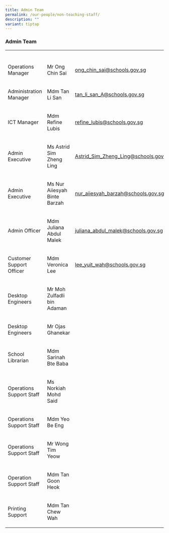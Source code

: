 ```yaml
---
title: Admin Team
permalink: /our-people/non-teaching-staff/
description: ""
variant: tiptap
---
```

<h3>Admin Team</h3>
<table style="minWidth: 75px">
<colgroup>
<col>
<col>
<col>
</colgroup>
<tbody>
<tr>
<th rowspan="1" colspan="1">
<p></p>
</th>
<th rowspan="1" colspan="1">
<p></p>
</th>
<th rowspan="1" colspan="1">
<p></p>
</th>
</tr>
<tr>
<td rowspan="1" colspan="1">
<p>Operations Manager</p>
</td>
<td rowspan="1" colspan="1">
<p>Mr Ong Chin Sai</p>
</td>
<td rowspan="1" colspan="1">
<p><a href="mailto:ong_chin_sai@schools.gov.sg" rel="noopener noreferrer nofollow" target="_blank">ong_chin_sai@schools.gov.sg</a>
</p>
</td>
</tr>
<tr>
<td rowspan="1" colspan="1">
<p>Administration Manager</p>
</td>
<td rowspan="1" colspan="1">
<p>Mdm Tan Li San</p>
</td>
<td rowspan="1" colspan="1">
<p><a href="mailto:tan_li_san_A@schools.gov.sg" rel="noopener noreferrer nofollow" target="_blank">tan_li_san_A@schools.gov.sg</a>
</p>
</td>
</tr>
<tr>
<td rowspan="1" colspan="1">
<p>ICT Manager</p>
</td>
<td rowspan="1" colspan="1">
<p>Mdm Refine Lubis</p>
</td>
<td rowspan="1" colspan="1">
<p><a href="mailto:refine_lubis@schools.gov.sg" rel="noopener noreferrer nofollow" target="_blank">refine_lubis@schools.gov.sg</a>
</p>
</td>
</tr>
<tr>
<td rowspan="1" colspan="1">
<p>Admin Executive</p>
</td>
<td rowspan="1" colspan="1">
<p>Ms Astrid Sim Zheng Ling</p>
</td>
<td rowspan="1" colspan="1">
<p><a href="mailto:Astrid_Sim_Zheng_Ling@schools.gov.sg" rel="noopener noreferrer nofollow" target="_blank">Astrid_Sim_Zheng_Ling@schools.gov.sg</a>
</p>
</td>
</tr>
<tr>
<td rowspan="1" colspan="1">
<p>Admin Executive</p>
</td>
<td rowspan="1" colspan="1">
<p>Ms Nur Aiiesyah Binte Barzah</p>
</td>
<td rowspan="1" colspan="1">
<p><a href="mailto:nur_aiiesyah_barzah@schools.gov.sg" rel="noopener noreferrer nofollow" target="_blank">nur_aiiesyah_barzah@schools.gov.sg</a>
</p>
</td>
</tr>
<tr>
<td rowspan="1" colspan="1">
<p>Admin Officer</p>
</td>
<td rowspan="1" colspan="1">
<p>Mdm Juliana Abdul Malek</p>
</td>
<td rowspan="1" colspan="1">
<p><a href="mailto:juliana_abdul_malek@schools.gov.sg" rel="noopener noreferrer nofollow" target="_blank">juliana_abdul_malek@schools.gov.sg</a>
</p>
</td>
</tr>
<tr>
<td rowspan="1" colspan="1">
<p>Customer Support Officer</p>
</td>
<td rowspan="1" colspan="1">
<p>Mdm Veronica Lee</p>
</td>
<td rowspan="1" colspan="1">
<p><a href="mailto:lee_yuit_wah@schools.gov.sg" rel="noopener noreferrer nofollow" target="_blank">lee_yuit_wah@schools.gov.sg</a>
</p>
</td>
</tr>
<tr>
<td rowspan="1" colspan="1">
<p>Desktop Engineers</p>
</td>
<td rowspan="1" colspan="1">
<p>Mr Moh Zulfadli bin Adaman</p>
</td>
<td rowspan="1" colspan="1">
<p></p>
</td>
</tr>
<tr>
<td rowspan="1" colspan="1">
<p>Desktop Engineers</p>
</td>
<td rowspan="1" colspan="1">
<p>Mr Ojas Ghanekar</p>
</td>
<td rowspan="1" colspan="1">
<p></p>
</td>
</tr>
<tr>
<td rowspan="1" colspan="1">
<p>School Librarian</p>
</td>
<td rowspan="1" colspan="1">
<p>Mdm Sarinah Bte Baba</p>
</td>
<td rowspan="1" colspan="1">
<p></p>
</td>
</tr>
<tr>
<td rowspan="1" colspan="1">
<p>Operations Support Staff</p>
</td>
<td rowspan="1" colspan="1">
<p>Ms Norkiah Mohd Said</p>
</td>
<td rowspan="1" colspan="1">
<p></p>
</td>
</tr>
<tr>
<td rowspan="1" colspan="1">
<p>Operations Support Staff</p>
</td>
<td rowspan="1" colspan="1">
<p>Mdm Yeo Be Eng</p>
</td>
<td rowspan="1" colspan="1">
<p></p>
</td>
</tr>
<tr>
<td rowspan="1" colspan="1">
<p>Operations Support Staff</p>
</td>
<td rowspan="1" colspan="1">
<p>Mr Wong Tim Yeow</p>
</td>
<td rowspan="1" colspan="1">
<p></p>
</td>
</tr>
<tr>
<td rowspan="1" colspan="1">
<p>Operation Support Staff</p>
</td>
<td rowspan="1" colspan="1">
<p>Mdm Tan Goon Heok</p>
</td>
<td rowspan="1" colspan="1">
<p></p>
</td>
</tr>
<tr>
<td rowspan="1" colspan="1">
<p>Printing Support</p>
</td>
<td rowspan="1" colspan="1">
<p>Mdm Tan Chew Wah</p>
</td>
<td rowspan="1" colspan="1">
<p></p>
</td>
</tr>
</tbody>
</table>
<p></p>